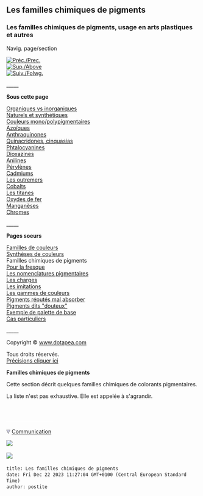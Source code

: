 ## Les familles chimiques de pigments
### Les familles chimiques de pigments, usage en arts plastiques et autres
 Navig. page/section

[![Préc./Prec.](_derived/back_cmp_themenoir010_back.gif)](synthesedecouleurs.html)  
[![Sup./Above](_derived/up_cmp_themenoir010_up.gif)](pigments.html)  
[![Suiv./Folwg.](_derived/next_cmp_themenoir010_next.gif)](pourlafresque.html)

\_\_\_\_\_

**Sous cette page**

[Organiques vs inorganiques](organiquesvsinorganiques.html)  
[Naturels et synthétiques](pigmnaturelsetsynth.html)  
[Couleurs mono/polypigmentaires](monopluripigm.html)  
[Azoïques](azoiques.html)  
[Anthraquinones](anthraquinones.html)  
[Quinacridones, cinquasias](quinacridones.html)  
[Phtalocyanines](phtalocyanines.html)  
[Dioxazines](dioxazines.html)  
[Anilines](anilines.html)  
[Pérylènes](perylene.html)  
[Cadmiums](cadmiums.html)  
[Les outremers](outremers.html)  
[Cobalts](cobalts.html)  
[Les titanes](titanes.html)  
[Oxydes de fer](oxydesdefer.html)  
[Manganèses](manganese.html)  
[Chromes](chrome.html)

\_\_\_\_\_

**Pages soeurs**

[Familles de couleurs](famillesdecouleurs.html)  
[Synthèses de couleurs](synthesedecouleurs.html)  
Familles chimiques de pigments  
[Pour la fresque](pourlafresque.html)  
[Les nomenclatures pigmentaires](nomenclaturepig.html)  
[Les charges](charges.html)  
[Les imitations](imitations.html)  
[Les gammes de couleurs](gammes.html)  
[Pigments réputés mal absorber](mauvaiseabsorp.html)  
[Pigments dits "douteux"](pigmentsdouteux.html)  
[Exemple de palette de base](paletteexemplede.html)  
[Cas particuliers](casparticcouleurs.html)

\_\_\_\_\_

Copyright © www.dotapea.com

Tous droits réservés.  
[Précisions cliquer ici](droitscopie.html)

**Familles chimiques de pigments**

Cette section décrit quelques familles chimiques de colorants pigmentaires.

La liste n'est pas exhaustive. Elle est appelée à s'agrandir.



 

 ![](images/transparent122x1.gif)

![](images/flechebas.gif) [Communication](http://www.artrealite.com/annonceurs.htm) 

[![](https://cbonvin.fr/sites/regie.artrealite.com/visuels/campagne1.png)](index-2.html#20131014)

![](https://cbonvin.fr/sites/regie.artrealite.com/visuels/campagne2.png)
```
title: Les familles chimiques de pigments
date: Fri Dec 22 2023 11:27:04 GMT+0100 (Central European Standard Time)
author: postite
```

